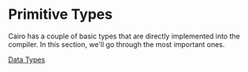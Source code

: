 # Primitive Types

Cairo has a couple of basic types that are directly implemented into the
compiler. In this section, we'll go through the most important ones.

[Data Types](https://book.cairo-lang.org/ch02-02-data-types.html)
